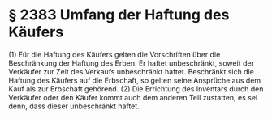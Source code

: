 # § 2383 Umfang der Haftung des Käufers
(1) Für die Haftung des Käufers gelten die Vorschriften über die Beschränkung der Haftung des Erben. Er haftet unbeschränkt, soweit der Verkäufer zur Zeit des Verkaufs unbeschränkt haftet. Beschränkt sich die Haftung des Käufers auf die Erbschaft, so gelten seine Ansprüche aus dem Kauf als zur Erbschaft gehörend.
(2) Die Errichtung des Inventars durch den Verkäufer oder den Käufer kommt auch dem anderen Teil zustatten, es sei denn, dass dieser unbeschränkt haftet.